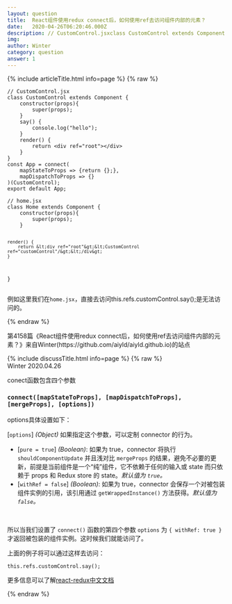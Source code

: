 ```yaml
---
layout: question
title:  React组件使用redux connect后，如何使用ref去访问组件内部的元素？
date:   2020-04-26T06:20:46.000Z
description: // CustomControl.jsxclass CustomControl extends Component {    constructor(pro...
img: 
author: Winter
category: question
answer: 1
---
```

<div class="article-root">
  <div class="article">
    {% include articleTitle.html info=page %}
    {% raw %}
    <div class="article-content"><pre><code class="language-javascript">// CustomControl.jsx
class CustomControl extends Component {
    constructor(props){
        super(props);
    }
    say() {
        console.log("hello");
    }
    render() {
        return &lt;div ref="root"&gt;&lt;/div&gt;
    }
}
const App = connect(
    mapStateToProps =&gt; {return {};},
    mapDispatchToProps =&gt; {}
)(CustomControl);
export default App;</code></pre><pre><code class="language-javascript">// home.jsx
class Home extends Component {
    constructor(props){
        super(props);
    }

    render() {
        return &lt;div ref="root"&gt;&lt;CustomControl ref="customControl"/&gt;&lt;/div&gt;
    }
}</code></pre><p>例如这里我们在<code>home.jsx</code>，直接去访问this.refs.customControl.say();是无法访问的。</p></div>
    {% endraw %}
  </div>
  <p class="winter_mark">第4158篇《React组件使用redux connect后，如何使用ref去访问组件内部的元素？》来自Winter(https://github.com/aiyld/aiyld.github.io)的站点</p>
  <div class="discuss-wrapper">
    {% include discussTitle.html info=page %}
    {% raw %}
    <div class="discuss-item">
        <div class="discuss-parent">
          <div class="discuss-meta">
            <span class="discuss-user">Winter</span>
            <span class="discuss-time">2020.04.26</span>
          </div>
          <div class="discuss-comment"><p>conect函数包含四个参数</p><h3><code><strong>connect([mapStateToProps], [mapDispatchToProps], [mergeProps], [options])</strong></code></h3><p>options具体设置如下：</p><p>[<code>options</code>] <i>(Object)</i> 如果指定这个参数，可以定制 connector 的行为。</p><ul><li>[<code>pure = true</code>] <i>(Boolean)</i>: 如果为 true，connector 将执行 <code>shouldComponentUpdate</code> 并且浅对比 <code>mergeProps</code> 的结果，避免不必要的更新，前提是当前组件是一个“纯”组件，它不依赖于任何的输入或 state 而只依赖于 props 和 Redux store 的 state。<i>默认值为 </i><code><i>true</i></code><i>。</i></li><li>[<code>withRef = false</code>] <i>(Boolean)</i>: 如果为 true，connector 会保存一个对被包装组件实例的引用，该引用通过 <code>getWrappedInstance()</code> 方法获得。<i>默认值为 </i><code><i>false</i></code><i>。</i></li></ul><p>&nbsp;</p><p>所以当我们设置了 <code>connect()</code> 函数的第四个参数 <code>options</code> 为 <code>{ withRef: true }</code> 才返回被包装的组件实例。这时候我们就能访问了。</p><p>上面的例子将可以通过这样去访问：</p><pre><code class="language-javascript">this.refs.customControl.say();</code></pre><p>更多信息可以了解<a href="https://www.redux.org.cn/docs/react-redux/api.html">react-redux中文文档</a></p></div>
        </div></div>
    {% endraw %}
  </div>
<div>
